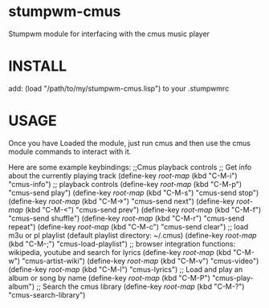 stumpwm-cmus
============

Stumpwm module for interfacing with the cmus music player

INSTALL
============
add:
(load "/path/to/my/stumpwm-cmus.lisp") 
to your .stumpwmrc

USAGE
============
Once you have Loaded the module,  just run cmus and then use the 
cmus module commands to interact with it.

Here are some example keybindings:
;;Cmus playback controls
;; Get info about the currently playing track
(define-key *root-map* (kbd "C-M-i") "cmus-info")
;; playback controls
(define-key *root-map* (kbd "C-M-p") "cmus-send play")
(define-key *root-map* (kbd "C-M-s") "cmus-send stop")
(define-key *root-map* (kbd "C-M->") "cmus-send next")
(define-key *root-map* (kbd "C-M-<") "cmus-send prev")
(define-key *root-map* (kbd "C-M-f") "cmus-send shuffle")
(define-key *root-map* (kbd "C-M-r") "cmus-send repeat")
(define-key *root-map* (kbd "C-M-c") "cmus-send clear")
;; load m3u or pl playlist (default playlist directory: ~/.cmus)
(define-key *root-map* (kbd "C-M-;") "cmus-load-playlist")
;; browser integration functions: wikipedia, youtube and search for lyrics
(define-key *root-map* (kbd "C-M-w") "cmus-artist-wiki")
(define-key *root-map* (kbd "C-M-v") "cmus-video")
(define-key *root-map* (kbd "C-M-l") "cmus-lyrics")
;; Load and play an album or song by name
(define-key *root-map* (kbd "C-M-P") "cmus-play-album")
;; Search the cmus library
(define-key *root-map* (kbd "C-M-?") "cmus-search-library")

